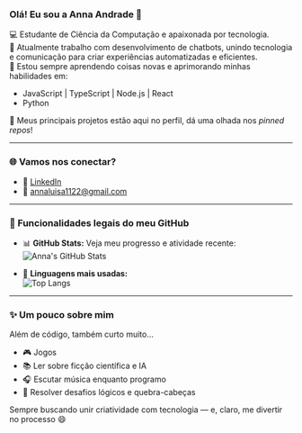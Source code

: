 ### Olá! Eu sou a Anna Andrade 👋

💻 Estudante de Ciência da Computação e apaixonada por tecnologia.  
🤖 Atualmente trabalho com desenvolvimento de chatbots, unindo tecnologia e comunicação para criar experiências automatizadas e eficientes.  
🌱 Estou sempre aprendendo coisas novas e aprimorando minhas habilidades em:

- JavaScript | TypeScript | Node.js  | React
- Python  

📌 Meus principais projetos estão aqui no perfil, dá uma olhada nos *pinned repos*!

---

### 🌐 Vamos nos conectar?

- 💼 [LinkedIn](http://www.linkedin.com/in/anna-luisa-andrade-da-silva)  
- 📧 [annaluisa1122@gmail.com](mailto:annaluisa1122@gmail.com)


---

### 🚀 Funcionalidades legais do meu GitHub

- 📊 **GitHub Stats:** Veja meu progresso e atividade recente:  
  ![Anna's GitHub Stats](https://github-readme-stats.vercel.app/api?username=Anna21112&show_icons=true&theme=radical)

- 🧠 **Linguagens mais usadas:**  
  ![Top Langs](https://github-readme-stats.vercel.app/api/top-langs/?username=Anna21112&layout=compact&theme=radical)

---

### ✨ Um pouco sobre mim

Além de código, também curto muito...

- 🎮 Jogos
- 📚 Ler sobre ficção científica e IA  
- 🎧 Escutar música enquanto programo  
- 🧩 Resolver desafios lógicos e quebra-cabeças  

Sempre buscando unir criatividade com tecnologia — e, claro, me divertir no processo 😄
